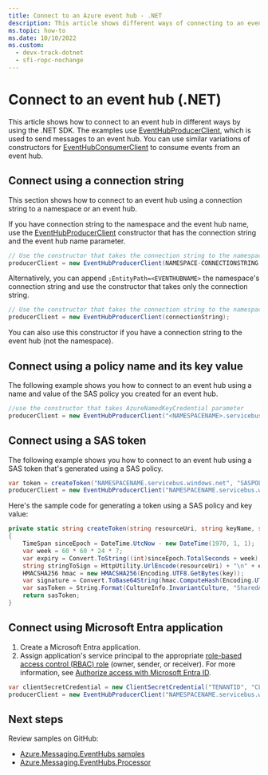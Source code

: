 ```yaml
---
title: Connect to an Azure event hub - .NET
description: This article shows different ways of connecting to an event hub in Azure Event Hubs. 
ms.topic: how-to
ms.date: 10/10/2022 
ms.custom:
  - devx-track-dotnet
  - sfi-ropc-nochange
---
```


# Connect to an event hub (.NET)
This article shows how to connect to an event hub in different ways by using the .NET SDK. The examples use [EventHubProducerClient](/dotnet/api/azure.messaging.eventhubs.producer.eventhubproducerclient), which is used to send messages to an event hub. You can use similar variations of constructors for [EventHubConsumerClient](/dotnet/api/azure.messaging.eventhubs.consumer.eventhubconsumerclient) to consume events from an event hub. 

## Connect using a connection string
This section shows how to connect to an event hub using a connection string to a namespace or an event hub. 

If you have connection string to the namespace and the event hub name, use the [EventHubProducerClient](/dotnet/api/azure.messaging.eventhubs.producer.eventhubproducerclient) constructor that has the connection string and the event hub name parameter. 

```csharp
// Use the constructor that takes the connection string to the namespace and event hub name
producerClient = new EventHubProducerClient(NAMESPACE-CONNECTIONSTRING, EVENTHUBNAME);
```

Alternatively, you can append `;EntityPath=<EVENTHUBNAME>` the namespace's connection string and use the constructor that takes only the connection string. 

```csharp
// Use the constructor that takes the connection string to the namespace and event hub name
producerClient = new EventHubProducerClient(connectionString);
```

You can also use this constructor if you have a connection string to the event hub (not the namespace).

## Connect using a policy name and its key value
The following example shows you how to connect to an event hub using a name and value of the SAS policy you created for an event hub. 

```csharp
//use the constructor that takes AzureNamedKeyCredential parameter
producerClient = new EventHubProducerClient("<NAMESPACENAME>.servicebus.windows.net", "EVENTHUBNAME", new AzureNamedKeyCredential("SASPOLICYNAME", "KEYVALUE"));
```

## Connect using a SAS token
The following example shows you how to connect to an event hub using a SAS token that's generated using a SAS policy. 

```csharp
var token = createToken("NAMESPACENAME.servicebus.windows.net", "SASPOLICYNAME", "KEYVALUE");
producerClient = new EventHubProducerClient("NAMESPACENAME.servicebus.windows.net", "EVENTHUBNAME", new AzureSasCredential(token));
```

Here's the sample code for generating a token using a SAS policy and key value:

```csharp
private static string createToken(string resourceUri, string keyName, string key)
{
    TimeSpan sinceEpoch = DateTime.UtcNow - new DateTime(1970, 1, 1);
    var week = 60 * 60 * 24 * 7;
    var expiry = Convert.ToString((int)sinceEpoch.TotalSeconds + week);
    string stringToSign = HttpUtility.UrlEncode(resourceUri) + "\n" + expiry;
    HMACSHA256 hmac = new HMACSHA256(Encoding.UTF8.GetBytes(key));
    var signature = Convert.ToBase64String(hmac.ComputeHash(Encoding.UTF8.GetBytes(stringToSign)));
    var sasToken = String.Format(CultureInfo.InvariantCulture, "SharedAccessSignature sr={0}&sig={1}&se={2}&skn={3}", HttpUtility.UrlEncode(resourceUri), HttpUtility.UrlEncode(signature), expiry, keyName);
    return sasToken;
}
```

<a name='connect-using-azure-ad-application'></a>

## Connect using Microsoft Entra application

1. Create a Microsoft Entra application.
1. Assign application's service principal to the appropriate [role-based access control (RBAC) role](authorize-access-azure-active-directory.md#azure-built-in-roles-for-azure-event-hubs) (owner, sender, or receiver). For more information, see [Authorize access with Microsoft Entra ID](authorize-access-azure-active-directory.md).

```csharp
var clientSecretCredential = new ClientSecretCredential("TENANTID", "CLIENTID", "CLIENTSECRET");
producerClient = new EventHubProducerClient("NAMESPACENAME.servicebus.windows.net", "EVENTHUBNAME", clientSecretCredential);
```

## Next steps

Review samples on GitHub: 

* [Azure.Messaging.EventHubs samples](https://github.com/Azure/azure-sdk-for-net/tree/main/sdk/eventhub/Azure.Messaging.EventHubs/samples)
* [Azure.Messaging.EventHubs.Processor](https://github.com/Azure/azure-sdk-for-net/tree/main/sdk/eventhub/Azure.Messaging.EventHubs.Processor)
